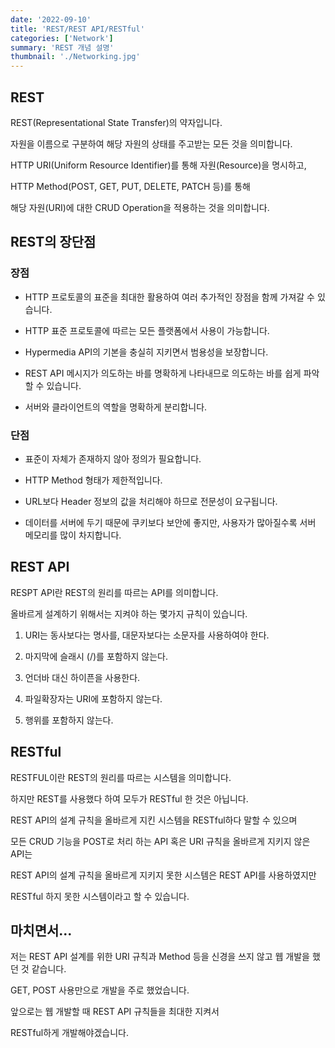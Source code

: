 ```yaml
---
date: '2022-09-10'
title: 'REST/REST API/RESTful'
categories: ['Network']
summary: 'REST 개념 설명'
thumbnail: './Networking.jpg'
---
```


## REST

REST(Representational State Transfer)의 약자입니다.

자원을 이름으로 구분하여 해당 자원의 상태를 주고받는 모든 것을 의미합니다.

HTTP URI(Uniform Resource Identifier)를 통해 자원(Resource)을 명시하고,

HTTP Method(POST, GET, PUT, DELETE, PATCH 등)를 통해

해당 자원(URI)에 대한 CRUD Operation을 적용하는 것을 의미합니다.

## REST의 장단점

### 장점

- HTTP 프로토콜의 표준을 최대한 활용하여 여러 추가적인 장점을 함께 가져갈 수 있습니다.

- HTTP 표준 프로토콜에 따르는 모든 플랫폼에서 사용이 가능합니다.

- Hypermedia API의 기본을 충실히 지키면서 범용성을 보장합니다.

- REST API 메시지가 의도하는 바를 명확하게 나타내므로 의도하는 바를 쉽게 파악할 수 있습니다.

- 서버와 클라이언트의 역할을 명확하게 분리합니다.

### 단점

- 표준이 자체가 존재하지 않아 정의가 필요합니다.

- HTTP Method 형태가 제한적입니다.

- URL보다 Header 정보의 값을 처리해야 하므로 전문성이 요구됩니다.

- 데이터를 서버에 두기 때문에 쿠키보다 보안에 좋지만, 사용자가 많아질수록 서버 메모리를 많이 차지합니다.

## REST API

RESPT API란 REST의 원리를 따르는 API를 의미합니다.

올바르게 설계하기 위해서는 지켜야 하는 몇가지 규칙이 있습니다.

1. URI는 동사보다는 명사를, 대문자보다는 소문자를 사용하여야 한다.

2. 마지막에 슬래시 (/)를 포함하지 않는다.

3. 언더바 대신 하이픈을 사용한다.

4. 파일확장자는 URI에 포함하지 않는다.

5. 행위를 포함하지 않는다.

## RESTful

RESTFUL이란 REST의 원리를 따르는 시스템을 의미합니다.

하지만 REST를 사용했다 하여 모두가 RESTful 한 것은 아닙니다.

REST API의 설계 규칙을 올바르게 지킨 시스템을 RESTful하다 말할 수 있으며

모든 CRUD 기능을 POST로 처리 하는 API 혹은 URI 규칙을 올바르게 지키지 않은 API는

REST API의 설계 규칙을 올바르게 지키지 못한 시스템은 REST API를 사용하였지만

RESTful 하지 못한 시스템이라고 할 수 있습니다.

## 마치면서...

저는 REST API 설계를 위한 URI 규칙과 Method 등을 신경을 쓰지 않고 웹 개발을 했던 것 같습니다.

GET, POST 사용만으로 개발을 주로 했었습니다.

앞으로는 웹 개발할 때 REST API 규칙들을 최대한 지켜서

RESTful하게 개발해야겠습니다.
